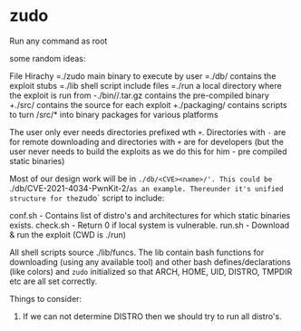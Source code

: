 # zudo
Run any command as root


some random ideas:

File Hirachy
=./zudo main binary to execute by user
=./db/<CVE><name> contains the exploit stubs
=./lib shell script include files
=./run a local directory where the exploit is run from
-./bin/<CVE><name>/<OS><DISTRO><arch>.tar.gz contains the pre-compiled binary
+./src/<CVE><name> contains the source for each exploit
+./packaging/ contains scripts to turn /src/* into binary packages for various platforms

The user only ever needs directories prefixed wth `+`. Directories with `-` are for remote downloading and directories with `+` are for developers (but the user never needs to build the exploits as we do this for him - pre compiled static binaries)

Most of our design work will be in `./db/<CVE><name>/'. This could be `./db/CVE-2021-4034-PwnKit-2/` as an example. Thereunder it's unified structure for the `zudo` script to include:

conf.sh - Contains list of distro's and architectures for which static binaries exists.
check.sh - Return 0 if local system is vulnerable.
run.sh - Download & run the exploit (CWD is ./run)

All shell scripts source ./lib/funcs. The lib contain bash functions for downloading (using any available tool) and other bash defines/declarations (like colors) and `zudo` initialized so that ARCH, HOME, UID, DISTRO, TMPDIR etc are all set correctly.

Things to consider:
1. If we can not determine DISTRO then we should try to run all distro's. 
